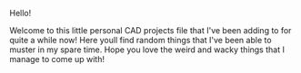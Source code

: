 Hello!

Welcome to this little personal CAD projects file that I've been adding to for quite a while now! 
Here youll find random things that I've been able to muster in my spare time.
Hope you love the weird and wacky things that I manage to come up with!
